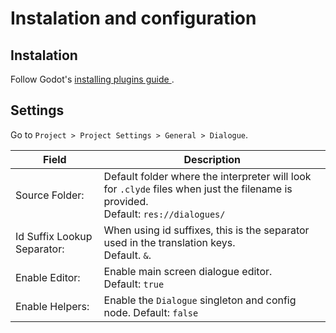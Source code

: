 <!--
nav_max: 1
-->
# Instalation and configuration

## Instalation

Follow Godot's [ installing plugins guide ]( htps://docs.godotengine.org/en/stable/tutorials/plugins/editor/installing_plugins.html).

## Settings

Go to `Project > Project Settings > General > Dialogue`.

| Field                   | Description |
| ----------------------- | ----------- |
| Source Folder: | Default folder where the interpreter will look for `.clyde` files when just the filename is provided.<br/>Default: `res://dialogues/` |
| Id Suffix Lookup Separator: | When using id suffixes, this is the separator used in the translation keys.<br/>Default. `&`.|
| Enable Editor: | Enable main screen dialogue editor.<br/>Default: `true`|
| Enable Helpers: | Enable the `Dialogue` singleton and config node. Default: `false` |

